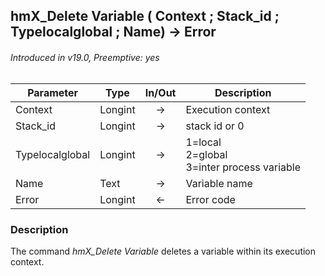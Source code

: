 ## hmX_Delete Variable ( Context ; Stack_id ; Typelocalglobal ; Name) -> Error
###### Introduced in v19.0, Preemptive: yes

|Parameter|Type|In/Out|Description
|---|---|:---:|---
|Context|Longint|→|Execution context
|Stack_id|Longint|→|stack id or 0
|Typelocalglobal|Longint|→|1=local<br />2=global<br />3=inter process variable
|Name|Text|→|Variable name
|Error|Longint|←|Error code

### Description
The command *hmX_Delete Variable* deletes a variable within its execution context. 

